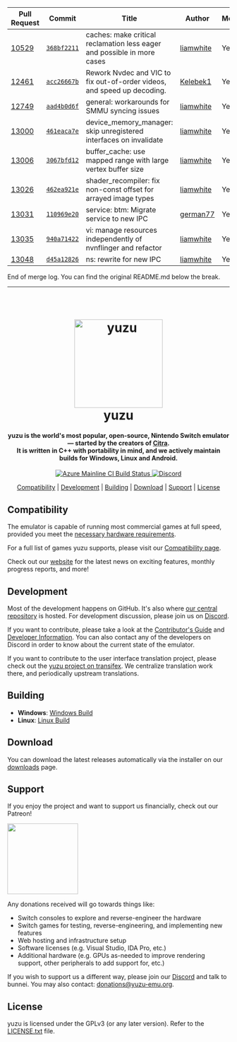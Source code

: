 | Pull Request | Commit | Title | Author | Merged? |
|----|----|----|----|----|
| [10529](https://github.com/yuzu-emu/yuzu//pull/10529) | [`368bf2211`](https://github.com/yuzu-emu/yuzu//pull/10529/files) | caches: make critical reclamation less eager and possible in more cases | [liamwhite](https://github.com/liamwhite/) | Yes |
| [12461](https://github.com/yuzu-emu/yuzu//pull/12461) | [`acc26667b`](https://github.com/yuzu-emu/yuzu//pull/12461/files) | Rework Nvdec and VIC to fix out-of-order videos, and speed up decoding. | [Kelebek1](https://github.com/Kelebek1/) | Yes |
| [12749](https://github.com/yuzu-emu/yuzu//pull/12749) | [`aad4b0d6f`](https://github.com/yuzu-emu/yuzu//pull/12749/files) | general: workarounds for SMMU syncing issues | [liamwhite](https://github.com/liamwhite/) | Yes |
| [13000](https://github.com/yuzu-emu/yuzu//pull/13000) | [`461eaca7e`](https://github.com/yuzu-emu/yuzu//pull/13000/files) | device_memory_manager: skip unregistered interfaces on invalidate | [liamwhite](https://github.com/liamwhite/) | Yes |
| [13006](https://github.com/yuzu-emu/yuzu//pull/13006) | [`3067bfd12`](https://github.com/yuzu-emu/yuzu//pull/13006/files) | buffer_cache: use mapped range with large vertex buffer size | [liamwhite](https://github.com/liamwhite/) | Yes |
| [13026](https://github.com/yuzu-emu/yuzu//pull/13026) | [`462ea921e`](https://github.com/yuzu-emu/yuzu//pull/13026/files) |  shader_recompiler: fix non-const offset for arrayed image types  | [liamwhite](https://github.com/liamwhite/) | Yes |
| [13031](https://github.com/yuzu-emu/yuzu//pull/13031) | [`110969e20`](https://github.com/yuzu-emu/yuzu//pull/13031/files) | service: btm: Migrate service to new IPC | [german77](https://github.com/german77/) | Yes |
| [13035](https://github.com/yuzu-emu/yuzu//pull/13035) | [`940a71422`](https://github.com/yuzu-emu/yuzu//pull/13035/files) | vi: manage resources independently of nvnflinger and refactor | [liamwhite](https://github.com/liamwhite/) | Yes |
| [13048](https://github.com/yuzu-emu/yuzu//pull/13048) | [`d45a12826`](https://github.com/yuzu-emu/yuzu//pull/13048/files) | ns: rewrite for new IPC | [liamwhite](https://github.com/liamwhite/) | Yes |


End of merge log. You can find the original README.md below the break.

-----

<!--
SPDX-FileCopyrightText: 2018 yuzu Emulator Project
SPDX-License-Identifier: GPL-2.0-or-later
-->

<h1 align="center">
  <br>
  <a href="https://yuzu-emu.org/"><img src="https://raw.githubusercontent.com/yuzu-emu/yuzu-assets/master/icons/icon.png" alt="yuzu" width="200"></a>
  <br>
  <b>yuzu</b>
  <br>
</h1>

<h4 align="center"><b>yuzu</b> is the world's most popular, open-source, Nintendo Switch emulator — started by the creators of <a href="https://citra-emu.org" target="_blank">Citra</a>.
<br>
It is written in C++ with portability in mind, and we actively maintain builds for Windows, Linux and Android.
</h4>

<p align="center">
    <a href="https://dev.azure.com/yuzu-emu/yuzu/">
        <img src="https://dev.azure.com/yuzu-emu/yuzu/_apis/build/status/yuzu%20mainline?branchName=master"
            alt="Azure Mainline CI Build Status">
    </a>
    <a href="https://discord.com/invite/u77vRWY">
        <img src="https://img.shields.io/discord/398318088170242053?color=5865F2&label=yuzu&logo=discord&logoColor=white"
            alt="Discord">
    </a>
</p>

<p align="center">
  <a href="#compatibility">Compatibility</a> |
  <a href="#development">Development</a> |
  <a href="#building">Building</a> |
  <a href="#download">Download</a> |
  <a href="#support">Support</a> |
  <a href="#license">License</a>
</p>

## Compatibility

The emulator is capable of running most commercial games at full speed, provided you meet the [necessary hardware requirements](https://yuzu-emu.org/help/quickstart/#hardware-requirements).

For a full list of games yuzu supports, please visit our [Compatibility page](https://yuzu-emu.org/game/).

Check out our [website](https://yuzu-emu.org/) for the latest news on exciting features, monthly progress reports, and more!

## Development

Most of the development happens on GitHub. It's also where [our central repository](https://github.com/yuzu-emu/yuzu) is hosted. For development discussion, please join us on [Discord](https://discord.com/invite/u77vRWY).

If you want to contribute, please take a look at the [Contributor's Guide](https://github.com/yuzu-emu/yuzu/wiki/Contributing) and [Developer Information](https://github.com/yuzu-emu/yuzu/wiki/Developer-Information).
You can also contact any of the developers on Discord in order to know about the current state of the emulator.

If you want to contribute to the user interface translation project, please check out the [yuzu project on transifex](https://www.transifex.com/yuzu-emulator/yuzu). We centralize translation work there, and periodically upstream translations.

## Building

* __Windows__: [Windows Build](https://github.com/yuzu-emu/yuzu/wiki/Building-For-Windows)
* __Linux__: [Linux Build](https://github.com/yuzu-emu/yuzu/wiki/Building-For-Linux)

## Download

You can download the latest releases automatically via the installer on our [downloads](https://yuzu-emu.org/downloads/) page.


## Support

If you enjoy the project and want to support us financially, check out our Patreon!

<a href="https://www.patreon.com/yuzuteam">
    <img src="https://c5.patreon.com/external/logo/become_a_patron_button@2x.png" width="160">
</a>

Any donations received will go towards things like:
* Switch consoles to explore and reverse-engineer the hardware
* Switch games for testing, reverse-engineering, and implementing new features
* Web hosting and infrastructure setup
* Software licenses (e.g. Visual Studio, IDA Pro, etc.)
* Additional hardware (e.g. GPUs as-needed to improve rendering support, other peripherals to add support for, etc.)

If you wish to support us a different way, please join our [Discord](https://discord.gg/u77vRWY) and talk to bunnei. You may also contact: donations@yuzu-emu.org.

## License

yuzu is licensed under the GPLv3 (or any later version). Refer to the [LICENSE.txt](https://github.com/yuzu-emu/yuzu/blob/master/LICENSE.txt) file.
